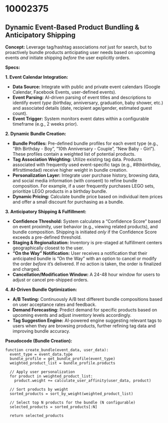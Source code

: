 # 10002375

## Dynamic Event-Based Product Bundling & Anticipatory Shipping

**Concept:** Leverage tag/hashtag associations *not* just for search, but to proactively bundle products anticipating user needs based on upcoming events *and* initiate shipping *before* the user explicitly orders.

**Specs:**

**1. Event Calendar Integration:**

*   **Data Source:** Integrate with public and private event calendars (Google Calendar, Facebook Events, user-defined events).
*   **Event Parsing:** AI-driven parsing of event titles and descriptions to identify event *type* (birthday, anniversary, graduation, baby shower, etc.) and associated details (date, recipient age/gender, estimated guest count).
*   **Event Trigger:**  System monitors event dates within a configurable timeframe (e.g., 2 weeks prior).

**2. Dynamic Bundle Creation:**

*   **Bundle Profiles:** Pre-defined bundle profiles for each event type (e.g., “8th Birthday - Boy”, “10th Anniversary - Couple”, “New Baby - Girl”).  These profiles contain a weighted list of potential products.
*   **Tag Association Weighting:**  Utilize existing tag data. Products associated with frequently used event-specific tags (e.g., #8thbirthday, #firsttimedad) receive higher weight in bundle creation.
*   **Personalization Layer:**  Integrate user purchase history, browsing data, and social media information (with consent) to refine bundle composition.  For example, if a user frequently purchases LEGO sets, prioritize LEGO products in a birthday bundle.
*   **Dynamic Pricing:**  Calculate bundle price based on individual item prices and offer a small discount for purchasing as a bundle.

**3. Anticipatory Shipping & Fulfillment:**

*   **Confidence Threshold:**  System calculates a “Confidence Score” based on event proximity, user behavior (e.g., viewing related products), and bundle composition.  Shipping is initiated *only* if the Confidence Score exceeds a pre-defined threshold.
*   **Staging & Regionalization:**  Inventory is pre-staged at fulfillment centers geographically closest to the user.
*   **“On the Way” Notification:** User receives a notification that their anticipated bundle is “On the Way” with an option to cancel or modify the order *before* it’s delivered.  If no action is taken, the order is finalized and charged.
*   **Cancellation/Modification Window:** A 24-48 hour window for users to adjust or cancel pre-shipped orders.

**4.  AI-Driven Bundle Optimization:**

*   **A/B Testing:** Continuously A/B test different bundle compositions based on user acceptance rates and feedback.
*   **Demand Forecasting:**  Predict demand for specific products based on upcoming events and adjust inventory levels accordingly.
*   **Tag Suggestion Engine:**  AI-powered engine suggesting relevant tags to users when they are browsing products, further refining tag data and improving bundle accuracy.

**Pseudocode (Bundle Creation):**

```
function create_bundle(event_data, user_data):
  event_type = event_data.type
  bundle_profile = get_bundle_profile(event_type)
  weighted_product_list = bundle_profile.products

  // Apply user personalization
  for product in weighted_product_list:
    product.weight += calculate_user_affinity(user_data, product)

  // Sort products by weight
  sorted_products = sort_by_weight(weighted_product_list)

  // Select top N products for the bundle (N configurable)
  selected_products = sorted_products[:N]

  return selected_products
```
